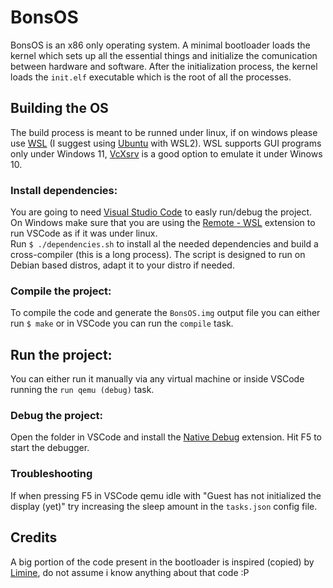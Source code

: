# BonsOS
BonsOS is an x86 only operating system. A minimal bootloader loads the kernel which sets up all the essential things and initialize the comunication between hardware and software. After the initialization process, the kernel loads the `init.elf` executable which is the root of all the processes.

## Building the OS
The build process is meant to be runned under linux, if on windows please use [WSL](https://docs.microsoft.com/it-it/windows/wsl/install-win10) (I suggest using [Ubuntu](https://www.microsoft.com/it-it/p/ubuntu/9nblggh4msv6?activetab=pivot:overviewtab) with WSL2). WSL supports GUI programs only under Windows 11, [VcXsrv](https://sourceforge.net/projects/vcxsrv/) is a good option to emulate it under Winows 10.

### Install dependencies:
You are going to need [Visual Studio Code](https://code.visualstudio.com/) to easly run/debug the project.
On Windows make sure that you are using the [Remote - WSL](https://marketplace.visualstudio.com/items?itemName=ms-vscode-remote.remote-wsl) extension to run VSCode as if it was under linux.</br>
Run `$ ./dependencies.sh` to install al the needed dependencies and build a cross-compiler (this is a long process). The script is designed to run on Debian based distros, adapt it to your distro if needed.

### Compile the project:
To compile the code and generate the `BonsOS.img` output file you can either run `$ make` or in VSCode you can run the `compile` task.

## Run the project:
You can either run it manually via any virtual machine or inside VSCode running the `run qemu (debug)` task.

### Debug the project:
Open the folder in VSCode and install the [Native Debug](https://marketplace.visualstudio.com/items?itemName=webfreak.debug) extension. Hit F5 to start the debugger.

### Troubleshooting
If when pressing F5 in VSCode qemu idle with "Guest has not initialized the display (yet)" try increasing the sleep amount in the `tasks.json` config file.

## Credits
A big portion of the code present in the bootloader is inspired (copied) by [Limine](https://github.com/limine-bootloader/limine), do not assume i know anything about that code :P
